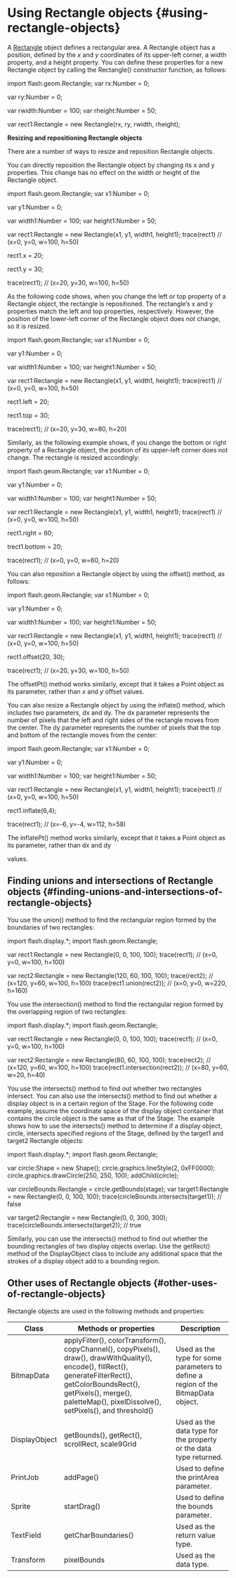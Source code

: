 # Using Rectangle objects {#using-rectangle-objects}

A [Rectangle](http://help.adobe.com/en_US/FlashPlatform/reference/Haxe/3/flash/geom/Rectangle.html) object defines a rectangular area. A Rectangle object has a position, defined by the _x_ and _y_ coordinates of its upper-left corner, a width property, and a height property. You can define these properties for a new Rectangle object by calling the Rectangle() constructor function, as follows:

import flash.geom.Rectangle; var rx:Number = 0;

var ry:Number = 0;

var rwidth:Number = 100; var rheight:Number = 50;

var rect1:Rectangle = new Rectangle(rx, ry, rwidth, rheight);

**Resizing and repositioning Rectangle objects**

There are a number of ways to resize and reposition Rectangle objects.

You can directly reposition the Rectangle object by changing its x and y properties. This change has no effect on the width or height of the Rectangle object.

import flash.geom.Rectangle; var x1:Number = 0;

var y1:Number = 0;

var width1:Number = 100; var height1:Number = 50;

var rect1:Rectangle = new Rectangle(x1, y1, width1, height1); trace(rect1) // (x=0, y=0, w=100, h=50)

rect1.x = 20;

rect1.y = 30;

trace(rect1); // (x=20, y=30, w=100, h=50)

As the following code shows, when you change the left or top property of a Rectangle object, the rectangle is repositioned. The rectangle’s x and y properties match the left and top properties, respectively. However, the position of the lower-left corner of the Rectangle object does not change, so it is resized.

import flash.geom.Rectangle; var x1:Number = 0;

var y1:Number = 0;

var width1:Number = 100; var height1:Number = 50;

var rect1:Rectangle = new Rectangle(x1, y1, width1, height1); trace(rect1) // (x=0, y=0, w=100, h=50)

rect1.left = 20;

rect1.top = 30;

trace(rect1); // (x=20, y=30, w=80, h=20)

Similarly, as the following example shows, if you change the bottom or right property of a Rectangle object, the position of its upper-left corner does not change. The rectangle is resized accordingly:

import flash.geom.Rectangle; var x1:Number = 0;

var y1:Number = 0;

var width1:Number = 100; var height1:Number = 50;

var rect1:Rectangle = new Rectangle(x1, y1, width1, height1); trace(rect1) // (x=0, y=0, w=100, h=50)

rect1.right = 60;

trect1.bottom = 20;

trace(rect1); // (x=0, y=0, w=60, h=20)

You can also reposition a Rectangle object by using the offset() method, as follows:

import flash.geom.Rectangle; var x1:Number = 0;

var y1:Number = 0;

var width1:Number = 100; var height1:Number = 50;

var rect1:Rectangle = new Rectangle(x1, y1, width1, height1); trace(rect1) // (x=0, y=0, w=100, h=50)

rect1.offset(20, 30);

trace(rect1); // (x=20, y=30, w=100, h=50)

The offsetPt() method works similarly, except that it takes a Point object as its parameter, rather than _x_ and _y_ offset values.

You can also resize a Rectangle object by using the inflate() method, which includes two parameters, dx and dy. The dx parameter represents the number of pixels that the left and right sides of the rectangle moves from the center. The dy parameter represents the number of pixels that the top and bottom of the rectangle moves from the center:

import flash.geom.Rectangle; var x1:Number = 0;

var y1:Number = 0;

var width1:Number = 100; var height1:Number = 50;

var rect1:Rectangle = new Rectangle(x1, y1, width1, height1); trace(rect1) // (x=0, y=0, w=100, h=50)

rect1.inflate(6,4);

trace(rect1); // (x=-6, y=-4, w=112, h=58)

The inflatePt() method works similarly, except that it takes a Point object as its parameter, rather than dx and dy

values.

## Finding unions and intersections of Rectangle objects {#finding-unions-and-intersections-of-rectangle-objects}

You use the union() method to find the rectangular region formed by the boundaries of two rectangles:

import flash.display.*; import flash.geom.Rectangle;

var rect1:Rectangle = new Rectangle(0, 0, 100, 100); trace(rect1); // (x=0, y=0, w=100, h=100)

var rect2:Rectangle = new Rectangle(120, 60, 100, 100); trace(rect2); // (x=120, y=60, w=100, h=100) trace(rect1.union(rect2)); // (x=0, y=0, w=220, h=160)

You use the intersection() method to find the rectangular region formed by the overlapping region of two rectangles:

import flash.display.*; import flash.geom.Rectangle;

var rect1:Rectangle = new Rectangle(0, 0, 100, 100); trace(rect1); // (x=0, y=0, w=100, h=100)

var rect2:Rectangle = new Rectangle(80, 60, 100, 100); trace(rect2); // (x=120, y=60, w=100, h=100) trace(rect1.intersection(rect2)); // (x=80, y=60, w=20, h=40)

You use the intersects() method to find out whether two rectangles intersect. You can also use the intersects() method to find out whether a display object is in a certain region of the Stage. For the following code example, assume the coordinate space of the display object container that contains the circle object is the same as that of the Stage. The example shows how to use the intersects() method to determine if a display object, circle, intersects specified regions of the Stage, defined by the target1 and target2 Rectangle objects:

import flash.display.*; import flash.geom.Rectangle;

var circle:Shape = new Shape(); circle.graphics.lineStyle(2, 0xFF0000); circle.graphics.drawCircle(250, 250, 100); addChild(circle);

var circleBounds:Rectangle = circle.getBounds(stage); var target1:Rectangle = new Rectangle(0, 0, 100, 100); trace(circleBounds.intersects(target1)); // false

var target2:Rectangle = new Rectangle(0, 0, 300, 300); trace(circleBounds.intersects(target2)); // true

Similarly, you can use the intersects() method to find out whether the bounding rectangles of two display objects overlap. Use the getRect() method of the DisplayObject class to include any additional space that the strokes of a display object add to a bounding region.

## Other uses of Rectangle objects {#other-uses-of-rectangle-objects}

Rectangle objects are used in the following methods and properties:

| **Class** | **Methods or properties** | **Description** |
| --- | --- | --- |
| BitmapData | applyFilter(), colorTransform(), copyChannel(), copyPixels(), draw(), drawWithQuality(), encode(), fillRect(), generateFilterRect(), getColorBoundsRect(), getPixels(), merge(), paletteMap(), pixelDissolve(), setPixels(), and threshold() | Used as the type for some parameters to define a region of the BitmapData object. |
| DisplayObject | getBounds(), getRect(), scrollRect, scale9Grid | Used as the data type for the property or the data type returned. |
| PrintJob | addPage() | Used to define the printArea parameter. |
| Sprite | startDrag() | Used to define the bounds parameter. |
| TextField | getCharBoundaries() | Used as the return value type. |
| Transform | pixelBounds | Used as the data type. |